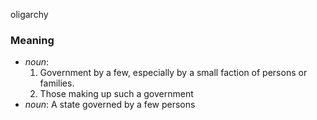 oligarchy
### Meaning
+ _noun_:
   1. Government by a few, especially by a small faction of persons or families.
   2. Those making up such a government
+ _noun_: A state governed by a few persons
